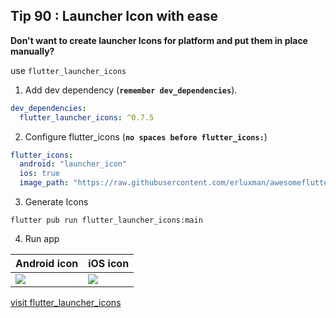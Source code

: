 ## Tip  90 : Launcher Icon with ease

 **Don't want to create launcher Icons for platform and put them in place manually?**

 use `flutter_launcher_icons`

 1. Add dev dependency (__`remember dev_dependencies`__).

```yml
dev_dependencies:
  flutter_launcher_icons: ^0.7.5
```

 2. Configure flutter_icons (**`no spaces before flutter_icons:`**)

```yml
flutter_icons:
  android: "launcher_icon"
  ios: true
  image_path: "https://raw.githubusercontent.com/erluxman/awesomefluttertips/master/assets/images/ic_launcher.png" #use your image path
```

3. Generate Icons

```shell
flutter pub run flutter_launcher_icons:main
```

4. Run app

| Android icon |iOS icon|
|--|--|
|![](https://raw.githubusercontent.com/erluxman/awesomefluttertips/master/assets/90_android.png)| ![](https://raw.githubusercontent.com/erluxman/awesomefluttertips/master/assets/90_ios.png) |

[visit flutter_launcher_icons](https://pub.dev/packages/flutter_launcher_icons)

